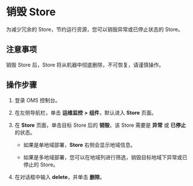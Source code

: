 # 销毁 Store

为减少冗余的 Store，节约运行资源，您可以销毁异常或已停止状态的 Store。

## 注意事项

销毁 Store 后，Store 将从机器中彻底删除，不可恢复，请谨慎操作。

## 操作步骤

1. 登录 OMS 控制台。

2. 在左侧导航栏，单击 **运维监控** **\>** **组件**，默认进入 **Store** 页面。

3. 在 **Store** 页面，单击目标 Store 后的 **销毁**，该 Store 需要是 **异常** 或 **已停止** 的状态。

   * 如果是单地域部署，**Store** 右侧会显示地域信息。

   * 如果是多地域部署，您可以在地域列进行筛选，销毁目标地域下异常或已停止的 Store。

4. 在对话框中输入 **delete**，并单击 **删除**。
